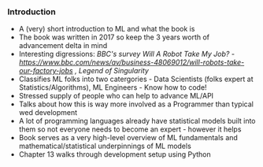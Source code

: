 ### Introduction
- A (very) short introduction to ML and what the book is
- The book was written in 2017 so keep the 3 years worth of advancement delta in mind
- Interesting digressions: _BBC's survey Will A Robot Take My Job? - https://www.bbc.com/news/av/business-48069012/will-robots-take-our-factory-jobs , Legend of Singularity_
- Classifies ML folks into two catergories - Data Scientists (folks expert at Statistics/Algorithms), ML Engineers - Know how to code!
- Stressed supply of people who can help to advance ML/API
- Talks about how this is way more involved as a Programmer than typical wed development
- A lot of programming languages already have statistical models built into them so not everyone needs to become an expert - however it helps
- Book serves as a very high-level overview of ML fundamentals and mathematical/statistical underpinnings of ML models
- Chapter 13 walks through development setup using Python
